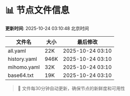 # 📊 节点文件信息

**更新时间**: 2025-10-24 03:10:48 北京时间

| 文件名 | 大小 | 最后修改 |
|--------|------|----------|
| all.yaml | 22K | 2025-10-24 03:10 |
| history.yaml | 946K | 2025-10-24 03:10 |
| mihomo.yaml | 32K | 2025-10-24 03:10 |
| base64.txt | 19K | 2025-10-24 03:10 |

> 🔄 文件每30分钟自动更新，确保节点的新鲜度和可用性
